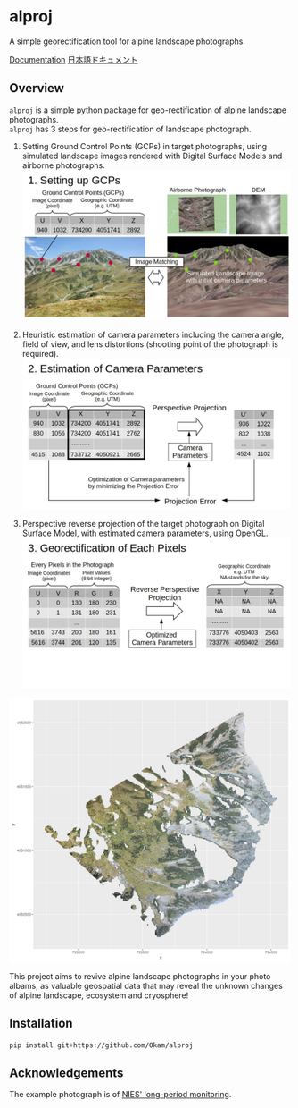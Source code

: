 # alproj
A simple georectification tool for alpine landscape photographs.

[Documentation](https://alproj.readthedocs.io/en/latest/index.html)
[日本語ドキュメント](https://green-light.netlify.app/posts/usage_of_alproj/)
## Overview
`alproj` is a simple python package for geo-rectification of alpine landscape photographs.   
`alproj` has 3 steps for geo-rectification of landscape photograph.  

1. Setting Ground Control Points (GCPs) in target photographs, using simulated landscape images rendered with Digital Surface Models and airborne photographs.
![](docs/_static/setting_up_gcps.jpg)

2. Heuristic estimation of camera parameters including the camera angle, field of view, and lens distortions (shooting point of the photograph is required).
![](docs/_static/estimation_of_camera_parameters.jpg)

3. Perspective reverse projection of the target photograph on Digital Surface Model, with estimated camera parameters, using OpenGL.
![](docs/_static/georectification.jpg)

![](docs/_static/ortholike.png)

This project aims to revive alpine landscape photographs in your photo albams, as valuable geospatial data that may reveal the unknown changes of alpine landscape, ecosystem and cryosphere!

## Installation
`pip install git+https://github.com/0kam/alproj`

## Acknowledgements
The example photograph is of [NIES' long-period monitoring](https://db.cger.nies.go.jp/gem/ja/mountain/station.html?id=2).   